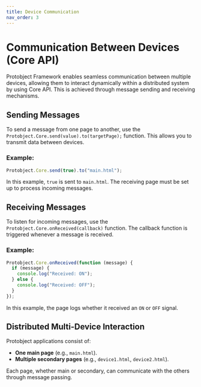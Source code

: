 ```yaml
---
title: Device Communication
nav_order: 3
---
```


# Communication Between Devices (Core API)

Protobject Framework enables seamless communication between multiple devices, allowing them to interact dynamically within a distributed system by using Core API. This is achieved through message sending and receiving mechanisms.

## Sending Messages

To send a message from one page to another, use the `Protobject.Core.send(value).to(targetPage);` function. This allows you to transmit data between devices.

### Example:

```javascript
Protobject.Core.send(true).to("main.html");
```

In this example, `true` is sent to `main.html`. The receiving page must be set up to process incoming messages.

## Receiving Messages

To listen for incoming messages, use the `Protobject.Core.onReceived(callback)` function. The callback function is triggered whenever a message is received.

### Example:

```javascript
Protobject.Core.onReceived(function (message) {
  if (message) {
    console.log("Received: ON");
  } else {
    console.log("Received: OFF");
  }
});
```

In this example, the page logs whether it received an `ON` or `OFF` signal.

## Distributed Multi-Device Interaction

Protobject applications consist of:
- **One main page** (e.g., `main.html`).
- **Multiple secondary pages** (e.g., `device1.html`, `device2.html`).

Each page, whether main or secondary, can communicate with the others through message passing.
